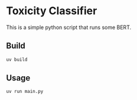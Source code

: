 # Toxicity Classifier

This is a simple python script that runs some BERT.

## Build 

```bash
uv build
```

## Usage

```bash
uv run main.py
```
